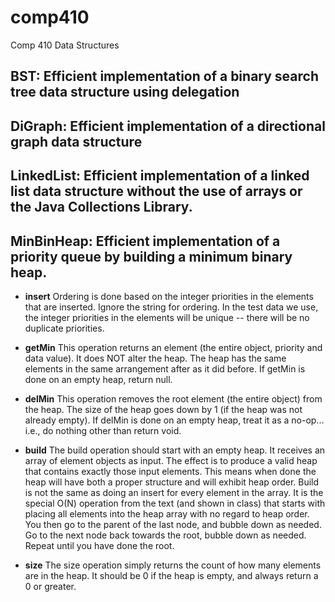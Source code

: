 # comp410
Comp 410 Data Structures

BST: Efficient implementation of a binary search tree data structure using delegation
----------
  
DiGraph: Efficient implementation of a directional graph data structure
----------

LinkedList: Efficient implementation of a linked list data structure without the use of arrays or the Java Collections Library.
----------

MinBinHeap: Efficient implementation of a priority queue by building a minimum binary heap.
----------

* **insert** Ordering is done based on the integer priorities in the elements that are inserted. Ignore the string for ordering. In the test data we use, the integer priorities in the elements will be unique -- there will be no duplicate priorities.

* **getMin** This operation returns an element (the entire object, priority and data value). It does NOT alter the heap. The heap has the same elements in the same arrangement after as it did before. If getMin is done on an empty heap, return null.

* **delMin** This operation removes the root element (the entire object) from the heap. The size of the heap goes down by 1 (if the heap was not already empty). If delMin is done on an empty heap, treat it as a no-op... i.e., do nothing other than return void.

* **build** The build operation should start with an empty heap. It receives an array of element objects as input. The effect is to produce a valid heap that contains exactly those input elements. This means when done the heap will have both a proper structure and will exhibit heap order. 
	Build is not the same as doing an insert for every element in the array. It is the special O(N) operation from the text (and shown in class) that starts with placing all elements into the heap array with no regard to heap order. You then go to the parent of the last node, and bubble down as needed. Go to the next node back towards the root, bubble down as needed. Repeat until you have done the root.

* **size** The size operation simply returns the count of how many elements are in the heap. It should be 0 if the heap is empty, and always return a 0 or greater.
